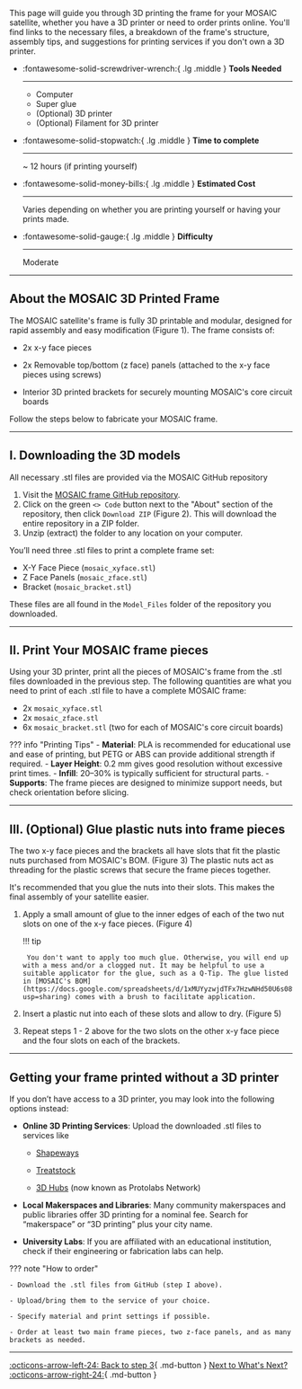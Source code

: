 This page will guide you through 3D printing the frame for your MOSAIC satellite, whether you have a 3D printer or need to order prints online. You'll find links to the necessary files, a breakdown of the frame's structure, assembly tips, and suggestions for printing services if you don't own a 3D printer.

<div class="grid cards" markdown>

-   :fontawesome-solid-screwdriver-wrench:{ .lg .middle } __Tools Needed__

    ---

    - Computer 
    - Super glue
    - (Optional) 3D printer
    - (Optional) Filament for 3D printer

-   :fontawesome-solid-stopwatch:{ .lg .middle } __Time to complete__

    ---

    ~ 12 hours (if printing yourself)

-   :fontawesome-solid-money-bills:{ .lg .middle } __Estimated Cost__

    ---

    Varies depending on whether you are printing yourself or having your prints made.

-   :fontawesome-solid-gauge:{ .lg .middle } __Difficulty__

    ---

    Moderate

</div>

---

## About the MOSAIC 3D Printed Frame

The MOSAIC satellite's frame is fully 3D printable and modular, designed for rapid assembly and easy modification (Figure 1). The frame consists of:

- 2x x-y face pieces

- 2x Removable top/bottom (z face) panels (attached to the x-y face pieces using screws)

- Interior 3D printed brackets for securely mounting MOSAIC's core circuit boards

Follow the steps below to fabricate your MOSAIC frame.

---

## I. Downloading the 3D models

All necessary .stl files are provided via the MOSAIC GitHub repository

1. Visit the [MOSAIC frame GitHub repository](https://github.com/MOSAIC-Satellite/frame/tree/main).
2. Click on the green `<> Code` button next to the "About" section of the repository, then click `Download ZIP` (Figure 2). This will download the entire repository in a ZIP folder.
3. Unzip (extract) the folder to any location on your computer. 

You’ll need three .stl files to print a complete frame set:

- X-Y Face Piece (`mosaic_xyface.stl`)
- Z Face Panels (`mosaic_zface.stl`)
- Bracket (`mosaic_bracket.stl`)

These files are all found in the `Model_Files` folder of the repository you downloaded.

---

## II. Print Your MOSAIC frame pieces

Using your 3D printer, print all the pieces of MOSAIC's frame from the .stl files downloaded in the previous step. The following quantities are what you need to print of each .stl file to have a complete MOSAIC frame:

- 2x `mosaic_xyface.stl`
- 2x `mosaic_zface.stl`
- 6x `mosaic_bracket.stl` (two for each of MOSAIC's core circuit boards)

??? info "Printing Tips"
    - **Material**: PLA is recommended for educational use and ease of printing, but PETG or ABS can provide additional strength if required.
    - **Layer Height**: 0.2 mm gives good resolution without excessive print times.
    - **Infill**: 20–30% is typically sufficient for structural parts.
    - **Supports**: The frame pieces are designed to minimize support needs, but check orientation before slicing.

---

## III. (Optional) Glue plastic nuts into frame pieces

The two x-y face pieces and the brackets all have slots that fit the plastic nuts purchased from MOSAIC's BOM. (Figure 3) The plastic nuts act as threading for the plastic screws that secure the frame pieces together. 

It's recommended that you glue the nuts into their slots. This makes the final assembly of your satellite easier. 

1. Apply a small amount of glue to the inner edges of each of the two nut slots on one of the x-y face pieces. (Figure 4)

    !!! tip

        You don't want to apply too much glue. Otherwise, you will end up with a mess and/or a clogged nut. It may be helpful to use a suitable applicator for the glue, such as a Q-Tip. The glue listed in [MOSAIC's BOM](https://docs.google.com/spreadsheets/d/1xMUYyzwjdTFx7HzwNHd50U6s08wMuClfGDR2PERgSA4/edit?usp=sharing) comes with a brush to facilitate application. 

2. Insert a plastic nut into each of these slots and allow to dry. (Figure 5)

3. Repeat steps 1 - 2 above for the two slots on the other x-y face piece and the four slots on each of the brackets. 

---

## Getting your frame printed without a 3D printer

If you don’t have access to a 3D printer, you may look into the following options instead:

- **Online 3D Printing Services**: Upload the downloaded .stl files to services like

    - [Shapeways](https://www.shapeways.com/)

    - [Treatstock](https://www.treatstock.com/)

    - [3D Hubs](https://www.hubs.com/) (now known as Protolabs Network)

- **Local Makerspaces and Libraries**: Many community makerspaces and public libraries offer 3D printing for a nominal fee. Search for “makerspace” or “3D printing” plus your city name.

- **University Labs**: If you are affiliated with an educational institution, check if their engineering or fabrication labs can help.

??? note "How to order"
    
    - Download the .stl files from GitHub (step I above).

    - Upload/bring them to the service of your choice.

    - Specify material and print settings if possible.

    - Order at least two main frame pieces, two z-face panels, and as many brackets as needed.

---

[:octicons-arrow-left-24: Back to step 3](https://www.mosaicsat.org/getting_mosaic/self_assemble/assemble_boards/){ .md-button } [Next to What's Next? :octicons-arrow-right-24:](https://www.mosaicsat.org/getting_mosaic/self_assemble/whats_next/){ .md-button }